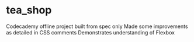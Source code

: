 # tea_shop
Codecademy offline project built from spec only
Made some improvements as detailed in CSS comments
Demonstrates understanding of Flexbox
